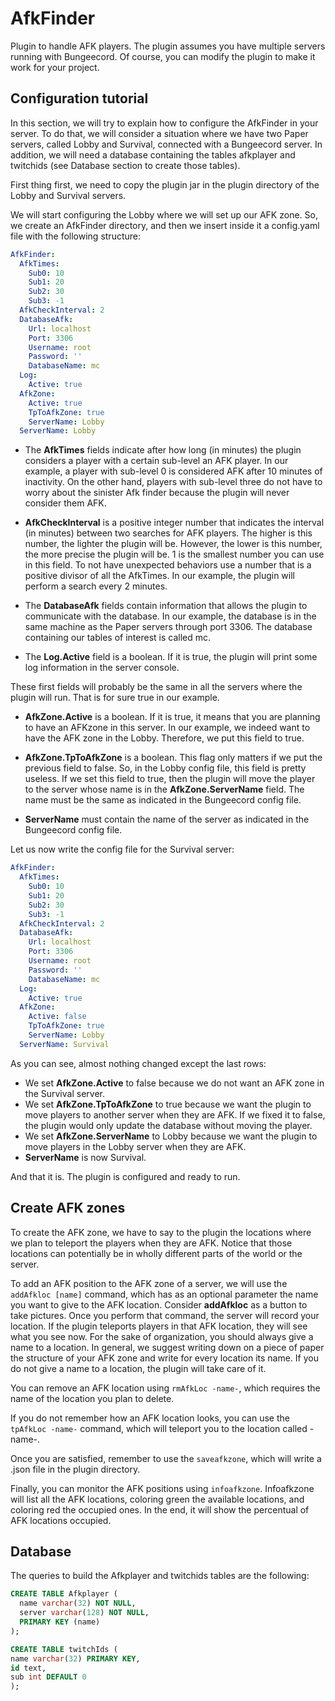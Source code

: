# AfkFinder
Plugin to handle AFK players. The plugin assumes you have multiple servers running with Bungeecord. Of course, you can modify the plugin to make it work for your project.

## Configuration tutorial

In this section, we will try to explain how to configure the AfkFinder in your server. To do that, we will consider a situation where we have two Paper servers, called Lobby and Survival, connected with a Bungeecord server. In addition, we will need a database containing the tables afkplayer and twitchids (see Database section to create those tables). 

First thing first, we need to copy the plugin jar in the plugin directory of the Lobby and Survival servers. 

We will start configuring the Lobby where we will set up our AFK zone. So, we create an AfkFinder directory, and then we insert inside it a config.yaml file with the following structure:

```yaml
AfkFinder:
  AfkTimes:
    Sub0: 10
    Sub1: 20
    Sub2: 30
    Sub3: -1
  AfkCheckInterval: 2
  DatabaseAfk:
    Url: localhost
    Port: 3306
    Username: root
    Password: ''
    DatabaseName: mc
  Log:
    Active: true
  AfkZone:
    Active: true 
    TpToAfkZone: true
    ServerName: Lobby
  ServerName: Lobby
```

* The **AfkTimes** fields indicate after how long (in minutes) the plugin considers a player with a certain sub-level an AFK player. In our example, a player with sub-level 0 is considered AFK after 10 minutes of inactivity. On the other hand, players with sub-level three do not have to worry about the sinister Afk finder because the plugin will never consider them AFK. 

* **AfkCheckInterval** is a positive integer number that indicates the interval (in minutes) between two searches for AFK players. The higher is this number, the lighter the plugin will be. However, the lower is this number, the more precise the plugin will be. 1 is the smallest number you can use in this field. To not have unexpected behaviors use a number that is a positive divisor of all the AfkTimes. In our example, the plugin will perform a search every 2 minutes.

* The **DatabaseAfk** fields contain information that allows the plugin to communicate with the database. In our example, the database is in the same machine as the Paper servers through port 3306. The database containing our tables of interest is called mc. 

* The **Log.Active** field is a boolean. If it is true, the plugin will print some log information in the server console.

These first fields will probably be the same in all the servers where the plugin will run. That is for sure true in our example. 

* **AfkZone.Active** is a boolean. If it is true, it means that you are planning to have an AFKzone in this server. In our example, we indeed want to have the AFK zone in the Lobby. Therefore, we put this field to true.

* **AfkZone.TpToAfkZone** is a boolean. This flag only matters if we put the previous field to false. So, in the Lobby config file, this field is pretty useless. If we set this field to true, then the plugin will move the player to the server whose name is in the **AfkZone.ServerName** field. The name must be the same as indicated in the Bungeecord config file. 

* **ServerName** must contain the name of the server as indicated in the Bungeecord config file. 

Let us now write the config file for the Survival server:

```yaml
AfkFinder:
  AfkTimes:
    Sub0: 10
    Sub1: 20
    Sub2: 30
    Sub3: -1
  AfkCheckInterval: 2
  DatabaseAfk:
    Url: localhost
    Port: 3306
    Username: root
    Password: ''
    DatabaseName: mc
  Log:
    Active: true
  AfkZone:
    Active: false
    TpToAfkZone: true
    ServerName: Lobby
  ServerName: Survival
```
As you can see, almost nothing changed except the last rows:

* We set **AfkZone.Active** to false because we do not want an AFK zone in the Survival server.
* We set **AfkZone.TpToAfkZone** to true because we want the plugin to move players to another server when they are AFK. If we fixed it to false, the plugin would only update the database without moving the player.
* We set **AfkZone.ServerName** to Lobby because we want the plugin to move players in the Lobby server when they are AFK.
* **ServerName** is now Survival.

And that it is. The plugin is configured and ready to run. 

## Create AFK zones
To create the AFK zone, we have to say to the plugin the locations where we plan to teleport the players when they are AFK. Notice that those locations can potentially be in wholly different parts of the world or the server. 

To add an AFK position to the AFK zone of a server, we will use the ```addAfkloc [name]``` command, which has as an optional parameter the name you want to give to the AFK location. Consider **addAfkloc** as a button to take pictures. Once you perform that command, the server will record your location. If the plugin teleports players in that AFK location, they will see what you see now. For the sake of organization, you should always give a name to a location. In general, we suggest writing down on a piece of paper the structure of your AFK zone and write for every location its name. If you do not give a name to a location, the plugin will take care of it.

You can remove an AFK location using ```rmAfkLoc -name-```, which requires the name of the location you plan to delete.

If you do not remember how an AFK location looks, you can use the ```tpAfkLoc -name-``` command, which will teleport you to the location called -name-.

Once you are satisfied, remember to use the ```saveafkzone```, which will write a .json file in the plugin directory.

Finally, you can monitor the AFK positions using ```infoafkzone```. Infoafkzone will list all the AFK locations, coloring green the available locations, and coloring red the occupied ones. In the end, it will show the percentual of AFK locations occupied.

## Database
The queries to build the Afkplayer and twitchids tables are the following:
```sql
CREATE TABLE Afkplayer (
  name varchar(32) NOT NULL,
  server varchar(128) NOT NULL,
  PRIMARY KEY (name)
);

CREATE TABLE twitchIds (
name varchar(32) PRIMARY KEY, 
id text, 
sub int DEFAULT 0
);
```

